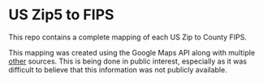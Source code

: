 # US Zip5 to FIPS
 This repo contains a complete mapping of each US Zip to County FIPS.

This mapping was created using the Google Maps API along with multiple [other](https://github.com/bgruber/zip2fips) sources. This is being done in public interest, especially as it was difficult to believe that this information was not publicly available.